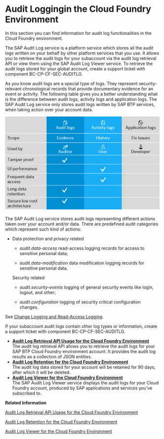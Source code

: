 <!-- loiof92c86ab11f6474ea5579d839051c334 -->

# Audit Loggingin the Cloud Foundry Environment

In this section you can find information for audit log functionalities in the  Cloud Foundry environment.

The SAP Audit Log service is a platform service which stores all the audit logs written on your behalf by other platform services that you use. It allows you to retrieve the audit logs for your subaccount via the audit log retrieval API or view them using the SAP Audit Log Viewer service. To retrieve the audit logs stored for your global account, create a support ticket with component BC-CP-CF-SEC-AUDITLG.

As you know audit logs are a special type of logs. They represent security-relevant chronological records that provide documentary evidence for an event or activity. The following table gives you a better understanding what is the difference between audit logs, activity logs and application logs. The SAP Audit Log service only stores audit logs written by SAP BTP services, when taking action over your account data.

![](images/Log_type_differences_325f42d.png)

The SAP Audit Log service stores audit logs representing different actions taken over your account and/or data. There are predefined audit categories which represent such kind of actions:

-   Data protection and privacy related

    -   *audit.data-access* read-access logging records for access to sensitive personal data;

    -   *audit.data-modification* data modification logging records for sensitive personal data.

    Security related

    -   *audit.security-events* logging of general security events like login, logout, and other;

    -   *audit.configuration* logging of security critical configuration changes.


See [Change Logging and Read-Access Logging](Change_Logging_and_Read-Access_Logging_93fac8d.md).



If your subaccount audit logs contain other log types or information, create a support ticket with component BC-CP-CF-SEC-AUDITLG.

-   **[Audit Log Retrieval API Usage for the Cloud Foundry Environment](Audit_Log_Retrieval_API_Usage_for_the_Cloud_Foundry_Environment_30ece35.md "The audit log retrieval API allows you to retrieve the audit logs for your SAP BTP
		Cloud
                                Foundry
		environment account. It provides the audit log results as a collection of JSON
		entities.")**  
The audit log retrieval API allows you to retrieve the audit logs for your SAP BTP Cloud Foundry environment account. It provides the audit log results as a collection of JSON entities.
-   **[Audit Log Retention for the Cloud Foundry Environment](Audit_Log_Retention_for_the_Cloud_Foundry_Environment_adaefa6.md "The audit log data stored for your account will be retained for 90 days, after which it
		will be deleted. ")**  
The audit log data stored for your account will be retained for 90 days, after which it will be deleted.
-   **[Audit Log Viewer for the Cloud Foundry Environment](Audit_Log_Viewer_for_the_Cloud_Foundry_Environment_e3baa5f.md "The SAP Audit Log Viewer
                                    service
		displays the audit logs for your Cloud
                                Foundry account,
		produced by SAP applications and services you’ve subscribed to. ")**  
The SAP Audit Log Viewer service displays the audit logs for your Cloud Foundry account, produced by SAP applications and services you’ve subscribed to.

**Related Information**  


[Audit Log Retrieval API Usage for the Cloud Foundry Environment](Audit_Log_Retrieval_API_Usage_for_the_Cloud_Foundry_Environment_30ece35.md "The audit log retrieval API allows you to retrieve the audit logs for your SAP BTP Cloud Foundry environment account. It provides the audit log results as a collection of JSON entities.")

[Audit Log Retention for the Cloud Foundry Environment](Audit_Log_Retention_for_the_Cloud_Foundry_Environment_adaefa6.md "The audit log data stored for your account will be retained for 90 days, after which it will be deleted.")

[Audit Log Viewer for the Cloud Foundry Environment](Audit_Log_Viewer_for_the_Cloud_Foundry_Environment_e3baa5f.md "The SAP Audit Log Viewer service displays the audit logs for your Cloud Foundry account, produced by SAP applications and services you’ve subscribed to.")

